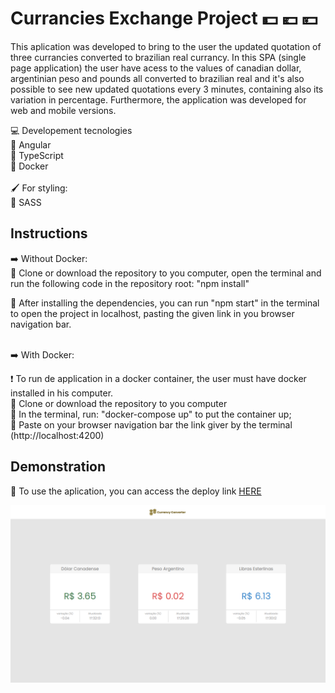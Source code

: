 # Currancies Exchange Project :dollar: :euro: 💴

This aplication was developed to bring to the user the updated quotation of three currancies converted to brazilian real currancy. 
In this SPA (single page application) the user have acess to the values of canadian dollar, argentinian peso and pounds all converted to brazilian real and it's also possible to see new updated quotations every 3 minutes, containing also its variation in percentage. Furthermore, the application was developed for web and mobile versions.

:computer: Developement tecnologies</br>
:small_blue_diamond: Angular </br>
:small_blue_diamond: TypeScript </br>
:small_blue_diamond: Docker </br></br>
:paintbrush: For styling:</br>
:small_blue_diamond: SASS


## Instructions

:arrow_right: Without Docker:<br/>
:small_blue_diamond: Clone or download the repository to you computer, open the terminal and run the following code in the repository root: "npm install"</br>

:small_blue_diamond: After installing the dependencies, you can run "npm start" in the terminal to open the project in localhost, pasting the given link in you browser navigation bar.</br></br>

:arrow_right: With Docker:<br/>

:exclamation: To run de application in a docker container, the user must have docker installed in his computer.</br>
:small_blue_diamond: Clone or download the repository to you computer</br>
:small_blue_diamond: In the terminal, run: "docker-compose up" to put the container up;</br>
:small_blue_diamond: Paste on your browser navigation bar the link giver by the terminal (http://localhost:4200)

## Demonstration
:small_blue_diamond: To use the aplication, you can access the deploy link [HERE](https://currancy-exchange-frete-rapido.vercel.app/)</br>

![img](appPrintScreen.png)

